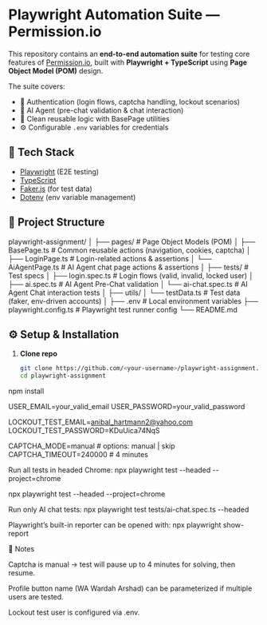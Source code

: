 # Playwright Automation Suite — Permission.io

This repository contains an **end-to-end automation suite** for testing core features of [Permission.io](https://ask.permission.io), built with **Playwright + TypeScript** using **Page Object Model (POM)** design.  

The suite covers:
- 🔑 Authentication (login flows, captcha handling, lockout scenarios)  
- 🤖 AI Agent (pre-chat validation & chat interaction)  
- 🧩 Clean reusable logic with BasePage utilities  
- ⚙️ Configurable `.env` variables for credentials  

## 🚀 Tech Stack
- [Playwright](https://playwright.dev/) (E2E testing)  
- [TypeScript](https://www.typescriptlang.org/)  
- [Faker.js](https://fakerjs.dev/) (for test data)  
- [Dotenv](https://github.com/motdotla/dotenv) (env variable management)  

## 📂 Project Structure
playwright-assignment/
│
├── pages/ # Page Object Models (POM)
│ ├── BasePage.ts # Common reusable actions (navigation, cookies, captcha)
│ ├── LoginPage.ts # Login-related actions & assertions
│ └── AiAgentPage.ts # AI Agent chat page actions & assertions
│
├── tests/ # Test specs
│ ├── login.spec.ts # Login flows (valid, invalid, locked user)
│ ├── ai.spec.ts # AI Agent Pre-Chat validation
│ └── ai-chat.spec.ts # AI Agent Chat interaction tests
│
├── utils/
│ └── testData.ts # Test data (faker, env-driven accounts)
│
├── .env # Local environment variables
├── playwright.config.ts # Playwright test runner config
└── README.md


## ⚙️ Setup & Installation
1. **Clone repo**
   ```bash
   git clone https://github.com/<your-username>/playwright-assignment.git
   cd playwright-assignment


npm install

USER_EMAIL=your_valid_email
USER_PASSWORD=your_valid_password

LOCKOUT_TEST_EMAIL=anibal_hartmann2@yahoo.com
LOCKOUT_TEST_PASSWORD=KDuUica74NqS

CAPTCHA_MODE=manual        # options: manual | skip
CAPTCHA_TIMEOUT=240000     # 4 minutes

Run all tests in headed Chrome:
npx playwright test --headed --project=chrome


npx playwright test --headed --project=chrome

Run only AI chat tests:
npx playwright test tests/ai-chat.spec.ts --headed

Playwright’s built-in reporter can be opened with:
npx playwright show-report

📌 Notes

Captcha is manual → test will pause up to 4 minutes for solving, then resume.

Profile button name (WA Wardah Arshad) can be parameterized if multiple users are tested.

Lockout test user is configured via .env.
